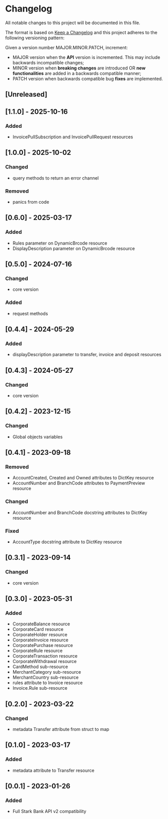 # Changelog

All notable changes to this project will be documented in this file.

The format is based on [Keep a Changelog](https://keepachangelog.com/en/1.0.0/)
and this project adheres to the following versioning pattern:

Given a version number MAJOR.MINOR.PATCH, increment:

- MAJOR version when the **API** version is incremented. This may include backwards incompatible changes;
- MINOR version when **breaking changes** are introduced OR **new functionalities** are added in a backwards compatible manner;
- PATCH version when backwards compatible bug **fixes** are implemented.


## [Unreleased]
## [1.1.0] - 2025-10-16
### Added
- InvoicePullSubscription and InvoicePullRequest resources

## [1.0.0] - 2025-10-02
### Changed
- query methods to return an error channel
### Removed
- panics from code

## [0.6.0] - 2025-03-17
### Added
- Rules parameter on DynamicBrcode resource
- DisplayDescription parameter on DynamicBrcode resource

## [0.5.0] - 2024-07-16
### Changed
- core version
### Added
- request methods

## [0.4.4] - 2024-05-29
### Added
- displayDescription parameter to transfer, invoice and deposit resources

## [0.4.3] - 2024-05-27
### Changed
- core version

## [0.4.2] - 2023-12-15
### Changed
- Global objects variables

## [0.4.1] - 2023-09-18
### Removed 
- AccountCreated, Created and Owned attributes to DictKey resource
- AccountNumber and BranchCode attributes to PaymentPreview resource
### Changed
- AccountNumber and BranchCode docstring attributes to DictKey resource
### Fixed
- AccountType docstring attribute to DictKey resource

## [0.3.1] - 2023-09-14
### Changed
- core version

## [0.3.0] - 2023-05-31
### Added
- CorporateBalance resource
- CorporateCard resource
- CorporateHolder resource
- CorporateInvoice resource
- CorporatePurchase resource
- CorporateRule resource
- CorporateTransaction resource
- CorporateWithdrawal resource
- CardMethod sub-resource
- MerchantCategory sub-resource
- MerchantCountry sub-resource
- rules attribute to Invoice resource
- Invoice.Rule sub-resource

## [0.2.0] - 2023-03-22
### Changed
- metadata Transfer attribute from struct to map

## [0.1.0] - 2023-03-17
### Added
- metadata attribute to Transfer resource

## [0.0.1] - 2023-01-26
### Added
- Full Stark Bank API v2 compatibility
